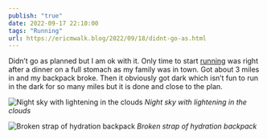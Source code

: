 ```yaml
---
publish: "true"
date: 2022-09-17 22:10:00
tags: "Running"
url: https://ericmwalk.blog/2022/09/18/didnt-go-as.html
---
```


Didn’t go as planned but I am ok with it. Only time to start [running](http://www.strava.com/activities/7825374548) was right after a dinner on a full stomach as my family was in town. Got about 3 miles in and my backpack broke. Then it obviously got dark which isn’t fun to run in the dark for so many miles but it is done and close to the plan.

![Night sky with lightening in the clouds](https://ericmwalk.blog/uploads/2022/15b6b8a575.jpg)
*Night sky with lightening in the clouds*

![Broken strap of hydration backpack](https://ericmwalk.blog/uploads/2022/b0aa4636be.jpg)
*Broken strap of hydration backpack*